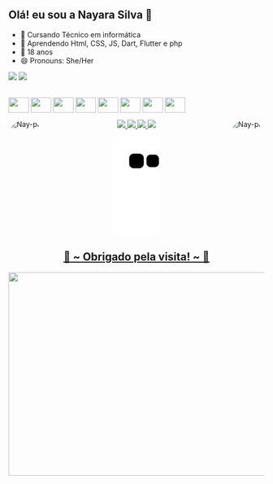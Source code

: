 ## Olá! eu sou a Nayara Silva 👋
 

- 🌱 Cursando Técnico em informática
- 🎒 Aprendendo Html, CSS, JS, Dart, Flutter e php
- 🎉 18 anos
- 😄 Pronouns: She/Her


</div>

 <a href="https://www.instagram.com/nayara.silva.s/" target="_blank"><img src="https://img.shields.io/badge/-Instagram-%23E4405F?style=for-the-badge&logo=instagram&logoColor=white" target="_blank"></a>
  <a href="https://www.linkedin.com/in/nayara-silva-6b5957230/" target="_blank"><img src="https://img.shields.io/badge/-LinkedIn-%230077B5?style=for-the-badge&logo=linkedin&logoColor=white" target="_blank"></a> 

  <div style="display: inline_block"><br>
  <img align="center" alt="" height="30" width="40" src="https://cdn.jsdelivr.net/gh/devicons/devicon/icons/html5/html5-original.svg">
  <img align="center" alt="" height="30" width="40" src="https://cdn.jsdelivr.net/gh/devicons/devicon/icons/css3/css3-original.svg">
  <img align="center" alt="" height="30" width="40" src="https://cdn.jsdelivr.net/gh/devicons/devicon/icons/dart/dart-original.svg" />
  <img align="center" alt="" height="30" width="40" src="https://cdn.jsdelivr.net/gh/devicons/devicon/icons/flutter/flutter-original.svg" />
  <img align="center" alt="" height="30" width="40" src="https://cdn.jsdelivr.net/gh/devicons/devicon/icons/mysql/mysql-original.svg" />
  <img align="center" alt="" height="30" width="40" src="https://cdn.jsdelivr.net/gh/devicons/devicon/icons/bootstrap/bootstrap-original.svg" />
  <img align="center" alt="" height="30" width="40" src="https://cdn.jsdelivr.net/gh/devicons/devicon/icons/git/git-original.svg" />
  <img align="center" alt="" height="30" width="40" src="https://cdn.jsdelivr.net/gh/devicons/devicon/icons/github/github-original.svg" />


  <img align="right" alt="Nay-pic" height="150" style="border-radius:50px;"
  src="https://user-images.githubusercontent.com/99221251/153727272-794fc968-2571-4e6e-b821-b5ecc85733d3.gif">
    
   <img align="left" alt="Nay-pic" height="150" style="border-radius:50px;"
   src="https://media.giphy.com/media/l2SpY4SJZy8b3BMHK/giphy.gif">
    

    
</div>



<div align="center">
  <a href="https://github.com/NayaraSilvaS">
  <img height="150em" src="https://github-readme-stats.vercel.app/api/top-langs/?username=NayaraSilvaS&layout=compact&langs_count=7&theme=dracula"/>
  <img height="150em" src="https://github-readme-stats.vercel.app/api?username=NayaraSilvaS&show_icons=true&theme=dracula&include_all_commits=true&count_private=true"/>
        <img height="150em" src="http://github-readme-streak-stats.herokuapp.com?user=NayaraSilvaS&theme=dracula&hide_border=false&date_format=j%2Fn%5B%2FY%5D"/>
  <img height="145em" src="https://github-profile-trophy.vercel.app/?username=NayaraSilvaS&theme=dracula"/>

  
<div> 
 
  ![Snake animation](https://github.com/NayaraSilvaS/NayaraSilvaS/blob/output/github-contribution-grid-snake.svg)
 
  </div>
   
   <div>
<h2 align="center">💖 ~ Obrigado pela visita! ~ 💖</h2>
<div align="center">
<img align="center" src="https://c.tenor.com/0yFD9ZSUcusAAAAC/02-zero-two.gif" height="400" width="850" > <br>
</div>

